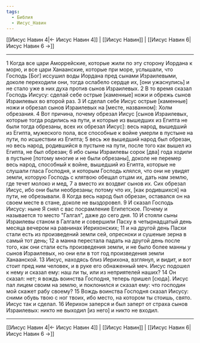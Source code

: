 ```yaml
---
tags:
  - Библия
  - Иисус_Навин
---
```

[[Иисус Навин 4|← Иисус Навин 4]] | [[Иисус Навин]] | [[Иисус Навин 6|Иисус Навин 6 →]]

---
1 Когда все цари Аморрейские, которые жили по эту сторону Иордана к морю, и все цари Ханаанские, которые при море, услышали, что Господь [Бог] иссушил воды Иордана пред сынами Израилевыми, доколе переходили они, тогда ослабело сердце их, [они ужаснулись] и не стало уже в них духа против сынов Израилевых.
2 В то время сказал Господь Иисусу: сделай себе острые [каменные] ножи и обрежь сынов Израилевых во второй раз.
3 И сделал себе Иисус острые [каменные] ножи и обрезал сынов Израилевых на [месте, названном]: Холм обрезания.
4 Вот причина, почему обрезал Иисус [сынов Израилевых, которые тогда родились на пути, и которые из вышедших из Египта не были тогда обрезаны, всех их обрезал Иисус]: весь народ, вышедший из Египта, мужеского пола, все способные к войне умерли в пустыне на пути, по исшествии из Египта;
5 весь же вышедший народ был обрезан, но весь народ, родившийся в пустыне на пути, после того как вышел из Египта, не был обрезан;
6 ибо сыны Израилевы сорок [два] года ходили в пустыне [потому многие и не были обрезаны], доколе не перемер весь народ, способный к войне, вышедший из Египта, которые не слушали гласа Господня, и которым Господь клялся, что они не увидят земли, которую Господь с клятвою обещал отцам их, дать нам землю, где течет молоко и мед,
7 а вместо их воздвиг сынов их. Сих обрезал Иисус, ибо они были необрезаны; потому что их, [как родившихся] на пути, не обрезывали.
8 Когда весь народ был обрезан, оставался он на своем месте в стане, доколе не выздоровел.
9 И сказал Господь Иисусу: ныне Я снял с вас посрамление Египетское. Почему и называется то место "Галгал", даже до сего дня.
10 И стояли сыны Израилевы станом в Галгале и совершили Пасху в четырнадцатый день месяца вечером на равнинах Иерихонских;
11 и на другой день Пасхи стали есть из произведений земли сей, опресноки и сушеные зерна в самый тот день;
12 а манна перестала падать на другой день после того, как они стали есть произведения земли, и не было более манны у сынов Израилевых, но они ели в тот год произведения земли Ханаанской.
13 Иисус, находясь близ Иерихона, взглянул, и видит, и вот стоит пред ним человек, и в руке его обнаженный меч. Иисус подошел к нему и сказал ему: наш ли ты, или из неприятелей наших?
14 Он сказал: нет; я вождь воинства Господня, теперь пришел [сюда]. Иисус пал лицем своим на землю, и поклонился и сказал ему: что господин мой скажет рабу своему?
15 Вождь воинства Господня сказал Иисусу: сними обувь твою с ног твоих, ибо место, на котором ты стоишь, свято. Иисус так и сделал.
16 Иерихон заперся и был заперт от страха сынов Израилевых: никто не выходил [из него] и никто не входил.

---
[[Иисус Навин 4|← Иисус Навин 4]] | [[Иисус Навин]] | [[Иисус Навин 6|Иисус Навин 6 →]]